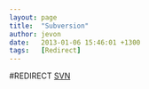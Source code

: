 ```yaml
---
layout: page
title:  "Subversion"
author: jevon
date:   2013-01-06 15:46:01 +1300
tags:   [Redirect]
---
```


#REDIRECT [SVN](SVN.md)
